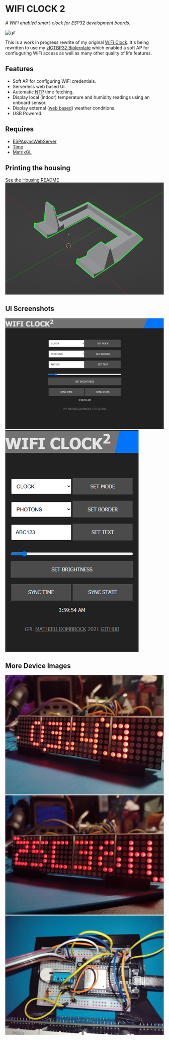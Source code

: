 # WIFI CLOCK 2
*A WiFi enabled smart-clock for ESP32 development boards.*

![gif](images/wifi-clock.gif)

This is a work in progress rewrite of my original [WiFi Clock](https://github.com/matdombrock/WIFI-Clock). It's being rewritten to use my [zIOTBP32 Biolerplate](https://github.com/matdombrock/zIOTBP32) which enabled a soft AP for confiuguring WiFi access as well as many other quality of life features. 

## Features
* Soft AP for configuring WiFi credentials.
* Serverless web based UI.
* Automatic [NTP](https://en.wikipedia.org/wiki/Network_Time_Protocol) time fetching. 
* Display local (indoor) temperature and humidity readings using an onboard sensor.
* Display external ([web based](https://github.com/chubin/wttr.in)) weather conditions.
* USB Powered.

## Requires
* [ESPAsyncWebServer](https://github.com/me-no-dev/ESPAsyncWebServer)
* [Time](https://github.com/PaulStoffregen/Time)
* [MatrixGL](https://github.com/matdombrock/MatrixGL)

## Printing the housing
See the [Housing README](housing/README.md)
![housing-screenshot](housing/screenshot.png)

## UI Screenshots

![desktop-ui](images/ui-desktop.png)
![mobile-ui](images/ui-mobile.png)

## More Device Images
![clock](images/clock1.jpg)
![dht](images/clock-dht.jpg)
![wiring](images/clock-wiring.jpg)